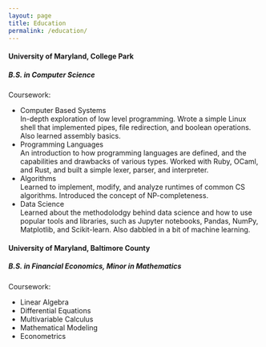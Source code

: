 ```yaml
---
layout: page
title: Education
permalink: /education/
---
```


#### University of Maryland, College Park
##### B.S. in Computer Science
Coursework:
* Computer Based Systems  
In-depth exploration of low level programming. Wrote a simple Linux shell that implemented pipes, file redirection, and boolean operations. Also learned assembly basics.
* Programming Languages  
An introduction to how programming languages are defined, and the capabilities and drawbacks of various types. Worked with Ruby, OCaml,   and Rust, and built a simple lexer, parser, and interpreter.
* Algorithms  
Learned to implement, modify, and analyze runtimes of common CS algorithms. Introduced the concept of NP-completeness.
* Data Science  
Learned about the methodolodgy behind data science and how to use popular tools and libraries, such as Jupyter notebooks, Pandas, NumPy, Matplotlib, and Scikit-learn. Also dabbled in a bit of machine learning.

#### University of Maryland, Baltimore County
##### B.S. in Financial Economics, Minor in Mathematics
Coursework:
* Linear Algebra
* Differential Equations
* Multivariable Calculus
* Mathematical Modeling
* Econometrics
